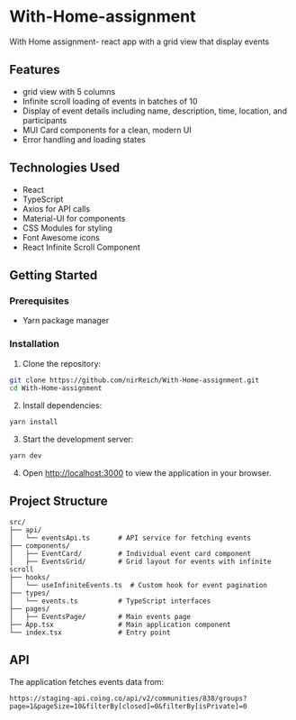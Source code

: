 # With-Home-assignment
With Home assignment-  react app with a grid view that display events

## Features

- grid view with 5 columns
- Infinite scroll loading of events in batches of 10
- Display of event details including name, description, time, location, and participants
- MUI Card components for a clean, modern UI
- Error handling and loading states

## Technologies Used

- React 
- TypeScript
- Axios for API calls
- Material-UI for components
- CSS Modules for styling
- Font Awesome icons
- React Infinite Scroll Component

## Getting Started

### Prerequisites

- Yarn package manager

### Installation

1. Clone the repository:
```bash
git clone https://github.com/nirReich/With-Home-assignment.git
cd With-Home-assignment
```

2. Install dependencies:
```bash
yarn install
```

3. Start the development server:
```bash
yarn dev
```

4. Open [http://localhost:3000](http://localhost:3000) to view the application in your browser.

## Project Structure

```
src/
├── api/
│   └── eventsApi.ts       # API service for fetching events
├── components/
│   ├── EventCard/         # Individual event card component
│   ├── EventsGrid/        # Grid layout for events with infinite scroll
├── hooks/
│   └── useInfiniteEvents.ts  # Custom hook for event pagination
├── types/
│   └── events.ts          # TypeScript interfaces
├── pages/
│   ├── EventsPage/        # Main events page
├── App.tsx                # Main application component
└── index.tsx              # Entry point
```

## API

The application fetches events data from:
```
https://staging-api.coing.co/api/v2/communities/838/groups?page=1&pageSize=10&filterBy[closed]=0&filterBy[isPrivate]=0
```
